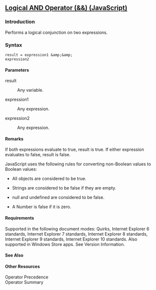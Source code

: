 ## [Logical AND Operator (&amp;&amp;) (JavaScript)](Logical-AND-Operator.html)

### Introduction 

 Performs a logical conjunction on two expressions.

### Syntax 

```
result = expression1 &amp;&amp; 
expression2
```

#### Parameters 

<div id="sectionSection0" class="section" name="collapseableSection" style="" expanded="true">
  <dl class="authored">
    <dt>
      <span class="parameter" sdata="paramReference" xmlns:util="util">result</span>
    </dt>
    <dd>
      <p xmlns:util="util">
        Any variable.
      </p>
    </dd>
    <dt>
      <span class="parameter" sdata="paramReference" xmlns:util="util">expression1</span>
    </dt>
    <dd>
      <p xmlns:util="util">
        Any expression.
      </p>
    </dd>
    <dt>
      <span class="parameter" sdata="paramReference" xmlns:util="util">expression2</span>
    </dt>
    <dd>
      <p xmlns:util="util">
        Any expression.
      </p>
    </dd>
  </dl>
</div>

#### Remarks 

<div id="languageReferenceRemarksSection" class="section" name="collapseableSection" style="">
  <p xmlns:util="util">
    If both expressions evaluate to <span sdata="langKeyword" value="true"><span class="keyword">true</span></span>, <span class="parameter" sdata="paramReference">result</span> is <span sdata=
    "langKeyword" value="true"><span class="keyword">true</span></span>. If either expression evaluates to <span sdata="langKeyword" value="false"><span class="keyword">false</span></span>,
    <span class="parameter" sdata="paramReference">result</span> is <span sdata="langKeyword" value="false"><span class="keyword">false</span></span>.
  </p>
  <p xmlns:util="util">
    JavaScript uses the following rules for converting non-Boolean values to Boolean values:
  </p>
  <ul xmlns:util="util">
    <li>
      <p>
        All objects are considered to be <span sdata="langKeyword" value="true"><span class="keyword">true</span></span>.
      </p>
    </li>
    <li>
      <p>
        Strings are considered to be <span sdata="langKeyword" value="false"><span class="keyword">false</span></span> if they are empty.
      </p>
    </li>
    <li>
      <p>
        <span sdata="langKeyword" value="null"><span class="keyword">null</span></span> and <span sdata="langKeyword" value="undefined"><span class="keyword">undefined</span></span> are considered to
        be <span sdata="langKeyword" value="false"><span class="keyword">false</span></span>.
      </p>
    </li>
    <li>
      <p>
        A Number is <span sdata="langKeyword" value="false"><span class="keyword">false</span></span> if it is zero.
      </p>
    </li>
  </ul>
</div>

#### Requirements 

<div id="requirementsTitleSection" class="section" name="collapseableSection" style="">
  <p xmlns:util="util"></p>
  <p>
    Supported in the following document modes: Quirks, Internet Explorer 6 standards, Internet Explorer 7 standards, Internet Explorer 8 standards, Internet Explorer 9 standards, Internet Explorer 10
    standards. Also supported in Windows Store apps. See Version Information.
  </p>
</div>

#### See Also 

<div id="seeAlsoSection" class="section" name="collapseableSection" style="">
  <h4 class="subHeading">
    Other Resources
  </h4>
  <div class="seeAlsoStyle">
    <span sdata="link" xmlns:util="util">Operator Precedence</span>
  </div>
  <div class="seeAlsoStyle">
    <span sdata="link" xmlns:util="util">Operator Summary</span>
  </div>
</div>

